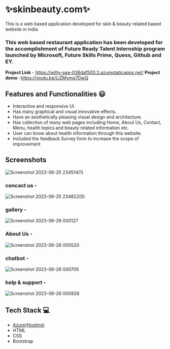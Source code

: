 # ✨skinbeauty.com✨

This is a web based application developed for skin & beauty related based website in india

### This web based restaurant application has been developed for the accomplishment of Future Ready Talent Internship program launched by Microsoft, Future Skills Prime, Quess, Github and EY.


**Project Link** - https://witty-sea-036daf500.3.azurestaticapps.net/
**Project demo** -https://youtu.be/LjZMymq7DwQ

## Features and Functionalities 😃

- Interactive and responsive UI.
- Has many graphical and visual innovative effects.
- Have an aesthetically pleasing visual design and architecture.
- Has collection of many web pages including Home, About Us, Contact, Menu, health topics and beauty related information etc.
- User can know about health information through this website.
- Included the feedback Survey form to increase the scope of improvement 

## Screenshots
![Screenshot 2023-06-25 234514(1)](https://github.com/subhanikhanpathan/skinbeauty.com/assets/93383338/0f85b5b7-1d0e-4d3f-b042-8f23d1d0c89a)

### concact us -
![Screenshot 2023-06-25 234822(5)](https://github.com/subhanikhanpathan/skinbeauty.com/assets/93383338/32688544-2a84-485f-a49a-7ee9443bf73b)

### gallery -
![Screenshot 2023-06-26 000127](https://github.com/subhanikhanpathan/skinbeauty.com/assets/93383338/fea101ff-47e3-48e1-b62b-3ea3a143e332)

   
### About Us -
![Screenshot 2023-06-26 000520](https://github.com/subhanikhanpathan/skinbeauty.com/assets/93383338/8ab47fd3-085f-4499-b753-a6921058e513)


### chatbot -
![Screenshot 2023-06-26 000705](https://github.com/subhanikhanpathan/skinbeauty.com/assets/93383338/d4c7c93c-bfac-4e72-b5a3-3cd42d7024a1)


### help & support -

![Screenshot 2023-06-26 000928](https://github.com/subhanikhanpathan/skinbeauty.com/assets/93383338/ef9eeb10-ff45-4e4c-8ec3-39929dd301e3)


## Tech Stack 💻

- [Azure(Hosting)](https://azure.microsoft.com/en-in/features/azure-portal/)
- HTML
- CSS
- Bootstrap
